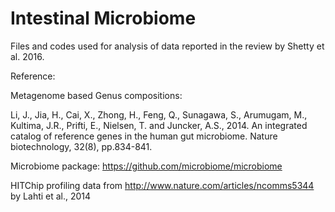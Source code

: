 # Intestinal Microbiome 
Files and codes used for analysis of data reported in the review by Shetty et al. 2016. 



Reference:

Metagenome based Genus compositions:

Li, J., Jia, H., Cai, X., Zhong, H., Feng, Q., Sunagawa, S., Arumugam, M., Kultima, J.R., Prifti, E., Nielsen, T. and Juncker, A.S., 2014. An integrated catalog of reference genes in the human gut microbiome. Nature biotechnology, 32(8), pp.834-841.

Microbiome package: https://github.com/microbiome/microbiome

HITChip profiling data from http://www.nature.com/articles/ncomms5344 by Lahti et al., 2014
